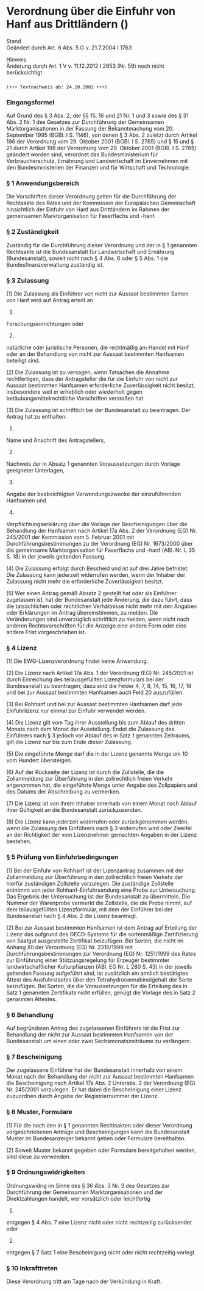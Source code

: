 Verordnung über die Einfuhr von Hanf aus Drittländern ()
========================================================

Stand  
Geändert durch Art. 6 Abs. 5 G v. 21.7.2004 I 1763

Hinweis  
Änderung durch Art. 1 V v. 11.12.2012 I 2653 (Nr. 59) noch nicht berücksichtigt

### 

```
(+++ Textnachweis ab: 24.10.2002 +++)
```

### Eingangsformel

Auf Grund des § 3 Abs. 2, der §§ 15, 16 und 21 Nr. 1 und 3 sowie des § 31 Abs. 2 Nr. 1 des Gesetzes zur Durchführung der Gemeinsamen Marktorganisationen in der Fassung der Bekanntmachung vom 20. September 1995 (BGBl. I S. 1146), von denen § 3 Abs. 2 zuletzt durch Artikel 196 der Verordnung vom 29. Oktober 2001 (BGBl. I S. 2785) und § 15 und § 21 durch Artikel 196 der Verordnung vom 29. Oktober 2001 (BGBl. I S. 2785) geändert worden sind, verordnet das Bundesministerium für Verbraucherschutz, Ernährung und Landwirtschaft im Einvernehmen mit den Bundesministerien der Finanzen und für Wirtschaft und Technologie:

### § 1 Anwendungsbereich

Die Vorschriften dieser Verordnung gelten für die Durchführung der Rechtsakte des Rates und der Kommission der Europäischen Gemeinschaft hinsichtlich der Einfuhr von Hanf aus Drittländern im Rahmen der gemeinsamen Marktorganisation für Faserflachs und -hanf.

### § 2 Zuständigkeit

Zuständig für die Durchführung dieser Verordnung und der in § 1 genannten Rechtsakte ist die Bundesanstalt für Landwirtschaft und Ernährung (Bundesanstalt), soweit nicht nach § 4 Abs. 6 oder § 5 Abs. 1 die Bundesfinanzverwaltung zuständig ist.

### § 3 Zulassung

(1) Die Zulassung als Einführer von nicht zur Aussaat bestimmten Samen von Hanf wird auf Antrag erteilt an

1.  
Forschungseinrichtungen oder

2.  
natürliche oder juristische Personen, die rechtmäßig am Handel mit Hanf oder an der Behandlung von nicht zur Aussaat bestimmten Hanfsamen beteiligt sind.

(2) Die Zulassung ist zu versagen, wenn Tatsachen die Annahme rechtfertigen, dass der Antragsteller die für die Einfuhr von nicht zur Aussaat bestimmten Hanfsamen erforderliche Zuverlässigkeit nicht besitzt, insbesondere weil er erheblich oder wiederholt gegen betäubungsmittelrechtliche Vorschriften verstoßen hat.

(3) Die Zulassung ist schriftlich bei der Bundesanstalt zu beantragen. Der Antrag hat zu enthalten:

1.  
Name und Anschrift des Antragstellers,

2.  
Nachweis der in Absatz 1 genannten Voraussetzungen durch Vorlage geeigneter Unterlagen,

3.  
Angabe der beabsichtigten Verwendungszwecke der einzuführenden Hanfsamen und

4.  
Verpflichtungserklärung über die Vorlage der Bescheinigungen über die Behandlung der Hanfsamen nach Artikel 17a Abs. 2 der Verordnung (EG) Nr. 245/2001 der Kommission vom 5. Februar 2001 mit Durchführungsbestimmungen zu der Verordnung (EG) Nr. 1673/2000 über die gemeinsame Marktorganisation für Faserflachs und -hanf (ABl. Nr. L 35 S. 18) in der jeweils geltenden Fassung.

(4) Die Zulassung erfolgt durch Bescheid und ist auf drei Jahre befristet. Die Zulassung kann jederzeit widerrufen werden, wenn der Inhaber der Zulassung nicht mehr die erforderliche Zuverlässigkeit besitzt.

(5) Wer einen Antrag gemäß Absatz 2 gestellt hat oder als Einführer zugelassen ist, hat der Bundesanstalt jede Änderung, die dazu führt, dass die tatsächlichen oder rechtlichen Verhältnisse nicht mehr mit den Angaben oder Erklärungen im Antrag übereinstimmen, zu melden. Die Veränderungen sind unverzüglich schriftlich zu melden, wenn nicht nach anderen Rechtsvorschriften für die Anzeige eine andere Form oder eine andere Frist vorgeschrieben ist.

### § 4 Lizenz

(1) Die EWG-Lizenzverordnung findet keine Anwendung.

(2) Die Lizenz nach Artikel 17a Abs. 1 der Verordnung (EG) Nr. 245/2001 ist durch Einreichung des teilausgefüllten Lizenzformulars bei der Bundesanstalt zu beantragen; dazu sind die Felder 4, 7, 8, 14, 15, 16, 17, 18 und bei zur Aussaat bestimmten Hanfsamen auch Feld 20 auszufüllen.

(3) Bei Rohhanf und bei zur Aussaat bestimmten Hanfsamen darf jede Einfuhrlizenz nur einmal zur Einfuhr verwendet werden.

(4) Die Lizenz gilt vom Tag ihrer Ausstellung bis zum Ablauf des dritten Monats nach dem Monat der Ausstellung. Endet die Zulassung des Einführers nach § 3 jedoch vor Ablauf des in Satz 1 genannten Zeitraums, gilt die Lizenz nur bis zum Ende dieser Zulassung.

(5) Die eingeführte Menge darf die in der Lizenz genannte Menge um 10 vom Hundert übersteigen.

(6) Auf der Rückseite der Lizenz ist durch die Zollstelle, die die Zollanmeldung zur Überführung in den zollrechtlich freien Verkehr angenommen hat, die eingeführte Menge unter Angabe des Zollpapiers und des Datums der Abschreibung zu vermerken.

(7) Die Lizenz ist von ihrem Inhaber innerhalb von einem Monat nach Ablauf ihrer Gültigkeit an die Bundesanstalt zurückzusenden.

(8) Die Lizenz kann jederzeit widerrufen oder zurückgenommen werden, wenn die Zulassung des Einführers nach § 3 widerrufen wird oder Zweifel an der Richtigkeit der vom Lizenznehmer gemachten Angaben in der Lizenz bestehen.

### § 5 Prüfung von Einfuhrbedingungen

(1) Bei der Einfuhr von Rohhanf ist der Lizenzantrag zusammen mit der Zollanmeldung zur Überführung in den zollrechtlich freien Verkehr der hierfür zuständigen Zollstelle vorzulegen. Die zuständige Zollstelle entnimmt von jeder Rohhanf-Einfuhrsendung eine Probe zur Untersuchung. Das Ergebnis der Untersuchung ist der Bundesanstalt zu übermitteln. Die Nummer der Warenprobe vermerkt die Zollstelle, die die Probe nimmt, auf dem teilausgefüllten Lizenzformular, mit dem der Einführer bei der Bundesanstalt nach § 4 Abs. 2 die Lizenz beantragt.

(2) Bei zur Aussaat bestimmten Hanfsamen ist dem Antrag auf Erteilung der Lizenz das aufgrund des OECD-Systems für die sortenmäßige Zertifizierung von Saatgut ausgestellte Zertifikat beizufügen. Bei Sorten, die nicht im Anhang XII der Verordnung (EG) Nr. 2316/1999 mit Durchführungsbestimmungen zur Verordnung (EG) Nr. 1251/1999 des Rates zur Einführung einer Stützungsregelung für Erzeuger bestimmter landwirtschaftlicher Kulturpflanzen (ABl. EG Nr. L 280 S. 43) in der jeweils geltenden Fassung aufgeführt sind, ist zusätzlich ein amtlich bestätigtes Attest des Ausfuhrstaates über den Tetrahydrocannabinolgehalt der Sorte beizufügen. Bei Sorten, die die Voraussetzungen für die Erteilung des in Satz 1 genannten Zertifikats nicht erfüllen, genügt die Vorlage des in Satz 2 genannten Attestes.

### § 6 Behandlung

Auf begründeten Antrag des zugelassenen Einführers ist die Frist zur Behandlung der nicht zur Aussaat bestimmten Hanfsamen von der Bundesanstalt um einen oder zwei Sechsmonatszeiträume zu verlängern.

### § 7 Bescheinigung

Der zugelassene Einführer hat der Bundesanstalt innerhalb von einem Monat nach der Behandlung der nicht zur Aussaat bestimmten Hanfsamen die Bescheinigung nach Artikel 17a Abs. 2 Unterabs. 2 der Verordnung (EG) Nr. 245/2001 vorzulegen. Er hat dabei die Bescheinigung einer Lizenz zuzuordnen durch Angabe der Registriernummer der Lizenz.

### § 8 Muster, Formulare

(1) Für die nach den in § 1 genannten Rechtsakten oder dieser Verordnung vorgeschriebenen Anträge und Bescheinigungen kann die Bundesanstalt Muster im Bundesanzeiger bekannt geben oder Formulare bereithalten.

(2) Soweit Muster bekannt gegeben oder Formulare bereitgehalten werden, sind diese zu verwenden.

### § 9 Ordnungswidrigkeiten

Ordnungswidrig im Sinne des § 36 Abs. 3 Nr. 3 des Gesetzes zur Durchführung der Gemeinsamen Marktorganisationen und der Direktzahlungen handelt, wer vorsätzlich oder leichtfertig

1.  
entgegen § 4 Abs. 7 eine Lizenz nicht oder nicht rechtzeitig zurücksendet oder

2.  
entgegen § 7 Satz 1 eine Bescheinigung nicht oder nicht rechtzeitig vorlegt.

### § 10 Inkrafttreten

Diese Verordnung tritt am Tage nach der Verkündung in Kraft.
